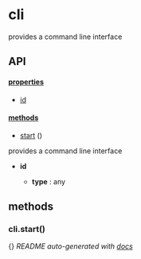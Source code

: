 # cli

provides a command line interface

## API

#### [properties](#cli-properties)

  - [id](#cli-properties-id)


#### [methods](#cli-methods)

  - [start](#cli-methods-start) ()


provides a command line interface

- **id** 

  - **type** : any


<a name="cli-methods"></a> 

## methods 

<a name="cli-methods-start"></a> 

### cli.start()


{}
*README auto-generated with [docs](https://github.com/bigcompany/resources/tree/master/docs)*